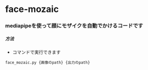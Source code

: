 # face-mozaic
### mediapipeを使って顔にモザイクを自動でかけるコードです
##### 方法

- コマンドで実行できます

````
face_mozaic.py {画像のpath} {出力のpath}
````
